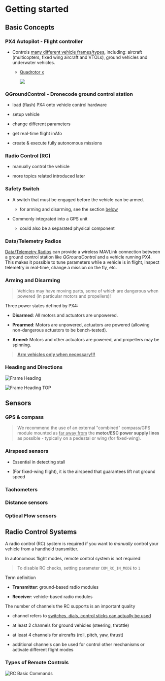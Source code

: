 # Getting started

## Basic Concepts

### PX4 Autopilot - Flight controller

* Controls [many different vehicle frames/types](https://docs.px4.io/main/en/airframes/airframe_reference.html), including: aircraft (multicopters, fixed wing aircraft and VTOLs), ground vehicles and underwater vehicles.
  
  * [Quadrotor x](https://docs.px4.io/main/en/airframes/airframe_reference.html#quadrotor-x)
    
    <div class="frame_common" style="width:200px">
    <img src="../assets/airframes/types/QuadRotorX.svg"/>
    </div>

### QGroundControl - Dronecode ground control station

* load (flash) PX4 onto vehicle control hardware

* setup vehicle

* change different parameters

* get real-time flight inAfo

* create & execute fully autonomous missions

### Radio Control (RC)

* manually control the vehicle

* more topics related introduced later

### Safety Switch

* A switch that must be engaged before the vehicle can be armed.
  
  * for arming and disarming, see the section [below](#arming-and-disarming)

* Commonly integrated into a GPS unit
  
  * could also be a separated physical component

### Data/Telemetry Radios

[Data/Telemetry Radios](https://docs.px4.io/main/en/telemetry/) can provide a wireless MAVLink connection between a ground control station like *QGroundControl* and a vehicle running PX4. This makes it possible to tune parameters while a vehicle is in flight, inspect telemetry in real-time, change a mission on the fly, etc.

### Arming and Disarming <a name="arming-and-disarming"></a>

> Vehicles may have moving parts, some of which are dangerous when powered (in particular motors and propellers)!

Three power states defined by PX4:

* **Disarmed**: All motors and actuators are unpowered.

* **Prearmed**: Motors are unpowered, actuators are powered (allowing non-dangerous actuators to be bench-tested).

* **Armed:** Motors and other actuators are powered, and propellers may be spinning.

> **<u>Arm vehicles only when necessary!!!</u>**

### Heading and Directions

![Frame Heading](../assets/concepts/frame_heading.png)

![Frame Heading TOP](../assets/concepts/frame_heading_top.png)

## Sensors

### GPS & compass

> We recommend the use of an external "combined" compass/GPS module mounted as <u>far away from</u> the **motor/ESC power supply lines** as possible - typically on a pedestal or wing (for fixed-wing).

### Airspeed sensors

* Essential in detecting stall

* (For fixed-wing flight), it is the airspeed that guarantees lift not ground speed

### Tachometers

### Distance sensors

### Optical Flow sensors

## Radio Control Systems

A radio control (RC) system is required if you want to *manually* control your vehicle from a handheld transmitter.

In autonomous flight modes, remote control system is not required

> To disable RC checks, setting parameter `COM_RC_IN_MODE` to `1`



Term definition

* **Transmitter**: ground-based radio modules

* **Receiver**: vehicle-based radio modules

The number of channels the RC supports is an important quality

* channel refers to <u>switches, dials, control sticks can actually be used</u>

* at least 2 channels for ground vehicles (steering, throttle)

* at least 4 channels for aircrafts (roll, pitch, yaw, thrust)

* additional channels can be used for control other mechanisms or activate different flight modes
  
  

### Types of Remote Controls

![RC Basic Commands](../assets/flying/rc_basic_commands.png)


